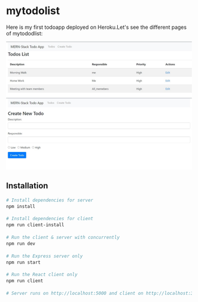 # mytodolist
 Here is my first todoapp deployed on Heroku.Let's see the different pages of mytododlist:

 ![ScreenShot](client/src/assets/readme-preview/todo.jpg)
 ![ScreenShot](client/src/assets/readme-preview/createtdo.jpg)

 ## Installation

```bash
# Install dependencies for server
npm install

# Install dependencies for client
npm run client-install

# Run the client & server with concurrently
npm run dev

# Run the Express server only
npm run start

# Run the React client only
npm run client

# Server runs on http://localhost:5000 and client on http://localhost:3000
```
